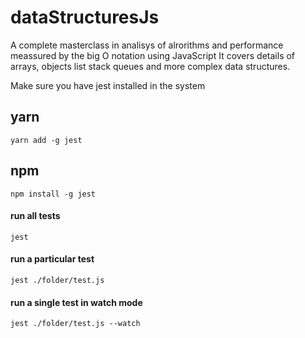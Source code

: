 # dataStructuresJs

A complete masterclass in analisys of alrorithms and performance meassured by the big O notation using JavaScript
It covers details of arrays, objects list stack queues and more complex data structures.

Make sure you have jest installed in the system

## yarn

```yarn add -g jest```

## npm

```npm install -g jest```

#### run all tests

```jest```

#### run a particular test

```jest ./folder/test.js```

#### run a single test in watch mode

```jest ./folder/test.js --watch```
